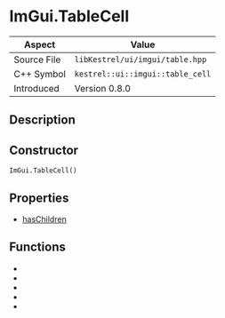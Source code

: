 # ImGui.TableCell
| Aspect | Value |
| --- | --- |
| Source File | `libKestrel/ui/imgui/table.hpp` |
| C++ Symbol | `kestrel::ui::imgui::table_cell` |
| Introduced | Version 0.8.0 |
## Description
## Constructor
```
ImGui.TableCell()
```
## Properties

 - [hasChildren](hasChildren.md)

## Functions

 - [](addChild.md)
 - [](onDoubleClick.md)
 - [](onSelected.md)
 - [](addWidget.md)
 - [](text.md)

